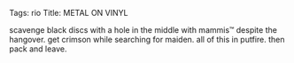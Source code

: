 Tags: rio
Title: METAL ON VINYL
  
scavenge black discs with a hole in the middle with mammis™ despite the hangover. get crimson while searching for maiden. all of this in putfire. then pack and leave.